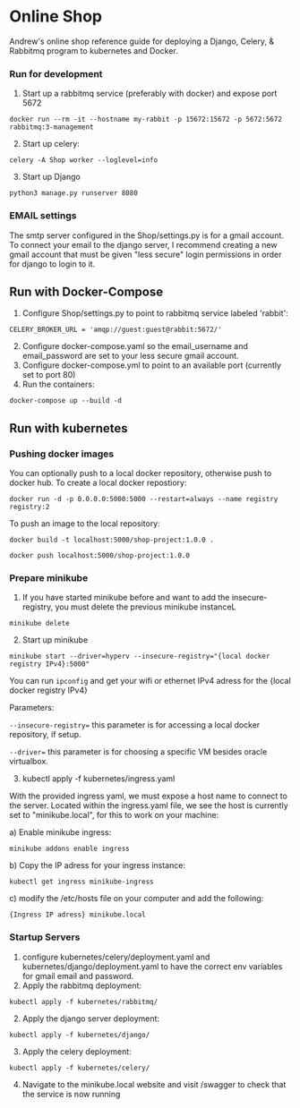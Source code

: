 # Online Shop

Andrew's online shop reference guide for deploying a Django, Celery, & Rabbitmq program to kubernetes and Docker.

### Run for development

1. Start up a rabbitmq service (preferably with docker) and expose port 5672

`docker run --rm -it --hostname my-rabbit -p 15672:15672 -p 5672:5672 rabbitmq:3-management`

2. Start up celery:

`celery -A Shop worker --loglevel=info`

3. Start up Django

`python3 manage.py runserver 8080`

### EMAIL settings

The smtp server configured in the Shop/settings.py is for a gmail account. To connect your email to the django server, I recommend creating a new gmail account that must be given "less secure" login permissions in order for django to login to it.

## Run with Docker-Compose

1. Configure Shop/settings.py to point to rabbitmq service labeled 'rabbit':

`CELERY_BROKER_URL = 'amqp://guest:guest@rabbit:5672/'`

2. Configure docker-compose.yaml so the email_username and email_password are set to your less secure gmail account.
3. Configure docker-compose.yml to point to an available port (currently set to port 80)
4. Run the containers:

`docker-compose up --build -d`

## Run with kubernetes

### Pushing docker images

You can optionally push to a local docker repository, otherwise push to docker hub.  To create a local docker repostiory:

`docker run -d -p 0.0.0.0:5000:5000 --restart=always --name registry registry:2`

To push an image to the local repository:

`docker build -t localhost:5000/shop-project:1.0.0 .`

`docker push localhost:5000/shop-project:1.0.0`

### Prepare minikube

1. If you have started minikube before and want to add the insecure-registry, you must delete the previous minikube instanceL

`minikube delete`

2. Start up minikube

`minikube start --driver=hyperv --insecure-registry="{local docker registry IPv4}:5000"`

You can run `ipconfig` and get your wifi or ethernet IPv4 adress for the {local docker registry IPv4}

Parameters:

`--insecure-registry=` this parameter is for accessing a local docker repository, if setup.

`--driver=` this parameter is for choosing a specific VM besides oracle virtualbox.

3. kubectl apply -f kubernetes/ingress.yaml

With the provided ingress yaml, we must expose a host name to connect to the server. Located within the ingress.yaml file, we see the host is currently set to "minikube.local", for this to work on your machine:

a) Enable minikube ingress:

`minikube addons enable ingress`

b) Copy the IP adress for your ingress instance:

`kubectl get ingress minikube-ingress`

c) modify the /etc/hosts file on your computer and add the following:

`{Ingress IP adress} minikube.local`

### Startup Servers

1. configure kubernetes/celery/deployment.yaml and kubernetes/django/deployment.yaml to have the correct env variables for gmail email and password.
1. Apply the rabbitmq deployment:

`kubectl apply -f kubernetes/rabbitmq/`

2. Apply the django server deployment:

`kubectl apply -f kubernetes/django/`

3. Apply the celery deployment:

`kubectl apply -f kubernetes/celery/`

4. Navigate to the minikube.local website and visit /swagger to check that the service is now running
